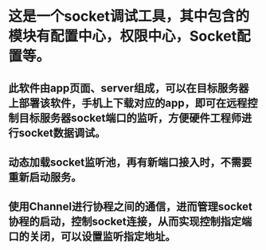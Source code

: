 # 这是一个socket调试工具，其中包含的模块有配置中心，权限中心，Socket配置等。

## 此软件由app页面、server组成，可以在目标服务器上部署该软件，手机上下载对应的app，即可在远程控制目标服务器socket端口的监听，方便硬件工程师进行socket数据调试。

## 动态加载socket监听池，再有新端口接入时，不需要重新启动服务。

## 使用Channel进行协程之间的通信，进而管理socket协程的启动，控制socket连接，从而实现控制指定端口的关闭，可以设置监听指定地址。